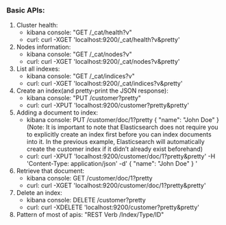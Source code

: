 ### Basic APIs:
  1. Cluster health: 
      * kibana console: "GET /_cat/health?v"
      * curl: curl -XGET 'localhost:9200/_cat/health?v&pretty'
  2. Nodes information: 
      * kibana console: "GET /_cat/nodes?v"
      * curl: curl -XGET 'localhost:9200/_cat/nodes?v&pretty'
  3. List all indexes: 
      * kibana console: "GET /_cat/indices?v"
      * curl: curl -XGET 'localhost:9200/_cat/indices?v&pretty'
  4. Create an index(and pretty-print the JSON response): 
      * kibana console: "PUT /customer?pretty"
      * curl: curl -XPUT 'localhost:9200/customer?pretty&pretty'
  5. Adding a document to index:
      * kibana console: PUT /customer/doc/1?pretty
                          {
                            "name": "John Doe"
                          }
         (Note: It is important to note that Elasticsearch does not require you to explicitly create an index first before you can index documents into it. In the previous example, Elasticsearch will automatically create the customer index if it didn’t already exist beforehand)
      * curl: curl -XPUT 'localhost:9200/customer/doc/1?pretty&pretty' -H 'Content-Type: application/json' -d'
                            {
                              "name": "John Doe"
                            }
                          '
  6. Retrieve that document:
      * kibana console: GET /customer/doc/1?pretty
      * curl: curl -XGET 'localhost:9200/customer/doc/1?pretty&pretty'
  7. Delete an index:
      * kibana console: DELETE /customer?pretty
      * curl: curl -XDELETE 'localhost:9200/customer?pretty&pretty'
  8. Pattern of most of apis: "REST Verb /Index/Type/ID"
      






